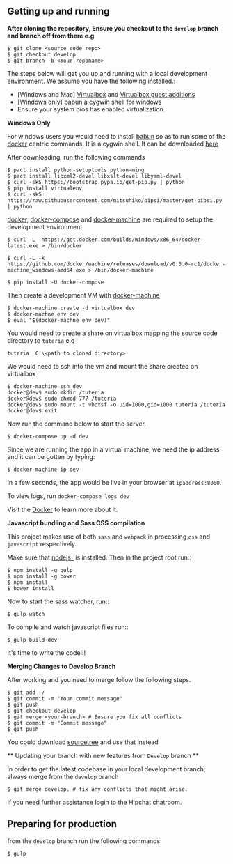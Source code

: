 Getting up and running
----------------------

<b>After cloning the repository, Ensure you checkout to the `develop` branch and branch off from there e.g</b>

    $ git clone <source code repo>
    $ git checkout develop
    $ git branch -b <Your reponame>

The steps below will get you up and running with a local development environment. We assume you have the following installed.:

* [Windows and Mac] [Virtualbox](http://download.virtualbox.org/virtualbox/4.3.28/VirtualBox-4.3.28-100309-Win.exe) and [Virtualbox guest additions](http://download.virtualbox.org/virtualbox/4.3.28/Oracle_VM_VirtualBox_Extension_Pack-4.3.28-100309.vbox-extpack)
* [Windows only] [babun]() a cygwin shell for windows
* Ensure your system bios has enabled virtualization.

<b>Windows Only</b>

For windows users you would need to install [babun](http://projects.reficio.org/babun/download) so as to run some of the [docker](https://docs.docker.com/) centric commands. It is a cygwin shell.
It can be downloaded [here](http://projects.reficio.org/babun/download)

After downloading, run the following commands

    $ pact install python-setuptools python-ming
    $ pact install libxml2-devel libxslt-devel libyaml-devel
    $ curl -skS https://bootstrap.pypa.io/get-pip.py | python
    $ pip install virtualenv
    $ curl -skS https://raw.githubusercontent.com/mitsuhiko/pipsi/master/get-pipsi.py | python

[docker](https://docs.docker.com/), [docker-compose](https://docs.docker.com/compose/) and [docker-machine](https://docs.docker.com/machine/) are required to setup the development environment.

    $ curl -L  https://get.docker.com/builds/Windows/x86_64/docker-latest.exe > /bin/docker

    $ curl -L -k https://github.com/docker/machine/releases/download/v0.3.0-rc1/docker-machine_windows-amd64.exe > /bin/docker-machine

    $ pip install -U docker-compose

Then create a development VM with [docker-machine](https://docs.docker.com/machine/)

    $ docker-machine create -d virtualbox dev
    $ docker-machne env dev
    $ eval "$(docker-machne env dev)"


You would need to create a share on virtualbox mapping the source code directory to `tuteria` e.g

    tuteria  C:\<path to cloned directory>

We would need to ssh into the vm and mount the share created on virtualbox

    $ docker-machine ssh dev
    docker@dev$ sudo mkdir /tuteria
    docker@dev$ sudo chmod 777 /tuteria
    docker@dev$ sudo mount -t vboxsf -o uid=1000,gid=1000 tuteria /tuteria
    docker@dev$ exit

Now run the command below to start the server.

    $ docker-compose up -d dev

Since we are running the app in a virtual machine, we need the ip address and it can be gotten by typing:

    $ docker-machine ip dev  

In a few seconds, the app would be live in your browser at  `ipaddress:8000`.

To view logs, run `docker-compose logs dev`

Visit the [Docker](https://docs.docker.com/) to learn more about it.


**Javascript bundling and Sass CSS compilation**

This project makes use of both `sass` and `webpack` in processing `css` and `javascript` respectively.

Make sure that [nodejs_](http://nodejs.org/download/) is installed. Then in the project root run::

    $ npm install -g gulp
    $ npm install -g bower
    $ npm install
    $ bower install

Now to start the sass watcher, run::

    $ gulp watch

To compile and watch javascript files run::

    $ gulp build-dev

It's time to write the code!!!


**Merging Changes to Develop Branch**

After working and you need to merge follow the following steps. <From your branch>

    $ git add :/
    $ git commit -m "Your commit message"
    $ git push
    $ git checkout develop
    $ git merge <your-branch> # Ensure you fix all conflicts
    $ git commit -m "Commit message"
    $ git push

You could download [sourcetree](https://www.sourcetreeapp.com/download) and use that instead

** Updating your branch with new features from `Develop` branch **

In order to get the latest codebase in your local development branch, always merge from the `develop` branch

    $ git merge develop. # fix any conflicts that might arise.

If you need further assistance login to the Hipchat chatroom.

Preparing for production
----------------------

from the `develop` branch run the following commands.

    $ gulp
